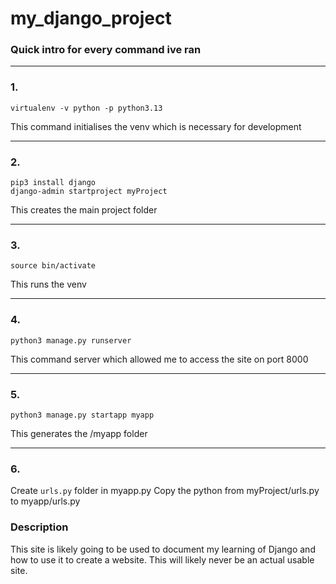 # my_django_project

### Quick intro for every command ive ran

---

### 1.

```
virtualenv -v python -p python3.13
```

This command initialises the venv which is necessary for development

---

### 2.

```
pip3 install django
django-admin startproject myProject
```

This creates the main project folder

---

### 3.

```
source bin/activate
```

This runs the venv

---

### 4.

```
python3 manage.py runserver
```

This command server which allowed me to access the site on port 8000

---

### 5.

```
python3 manage.py startapp myapp
```

This generates the /myapp folder

---

### 6.

Create `urls.py` folder in myapp.py
Copy the python from myProject/urls.py to myapp/urls.py

### Description

This site is likely going to be used to document my learning of Django and how to use it to create a website. This will likely never be an actual usable site.
